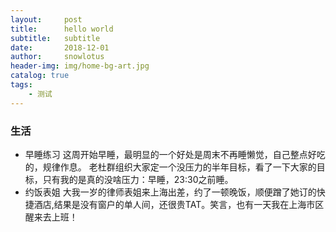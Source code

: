 ```yaml
---
layout:     post
title:      hello world
subtitle:   subtitle
date:       2018-12-01
author:     snowlotus
header-img: img/home-bg-art.jpg
catalog: true
tags:
    - 测试
---
```

### 生活
+ 早睡练习
这周开始早睡，最明显的一个好处是周末不再睡懒觉，自己整点好吃的，规律作息。
老杜群组织大家定一个没压力的半年目标，看了一下大家的目标，只有我的是真的没啥压力：早睡，23:30之前睡。
+ 约饭表姐
大我一岁的律师表姐来上海出差，约了一顿晚饭，顺便蹭了她订的快捷酒店,结果是没有窗户的单人间，还很贵TAT。笑言，也有一天我在上海市区醒来去上班！

